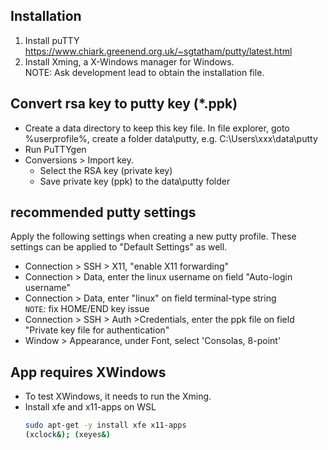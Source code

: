 

## Installation
1. Install puTTY  
   https://www.chiark.greenend.org.uk/~sgtatham/putty/latest.html
2. Install Xming, a X-Windows manager for Windows.  
   NOTE: Ask development lead to obtain the installation file.

## Convert rsa key to putty key (*.ppk)
- Create a data directory to keep this key file. In file explorer, goto %userprofile%, create a folder data\putty, e.g. C:\Users\xxx\data\putty
- Run PuTTYgen
- Conversions > Import key. 
  - Select the RSA key (private key)
  - Save private key (ppk) to the data\putty folder

## recommended putty settings
Apply the following settings when creating a new putty profile.  These settings can be applied to "Default Settings" as well.
- Connection > SSH > X11, "enable X11 forwarding"
- Connection > Data, enter the linux username on field "Auto-login username" 
- Connection > Data, enter "linux" on field terminal-type string  
  `NOTE`: fix HOME/END key issue
- Connection > SSH > Auth >Credentials, enter the ppk file on field "Private key file for authentication"
- Window > Appearance, under Font, select 'Consolas, 8-point'

## App requires XWindows
- To test XWindows, it needs to run the Xming.
- Install xfe and x11-apps on WSL  
  ```bash
  sudo apt-get -y install xfe x11-apps
  (xclock&); (xeyes&)
  ```